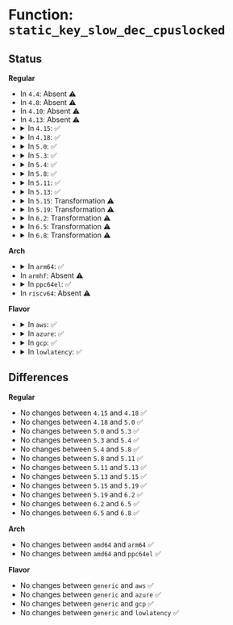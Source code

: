 # Function: <code>static_key_slow_dec_cpuslocked</code>

## Status
<b>Regular</b>
<ul>
<li>
In <code>4.4</code>: Absent ⚠️
</li>
<li>
In <code>4.8</code>: Absent ⚠️
</li>
<li>
In <code>4.10</code>: Absent ⚠️
</li>
<li>
In <code>4.13</code>: Absent ⚠️
</li>
<li>
<details>
<summary>In <code>4.15</code>: ✅</summary>

```c
void static_key_slow_dec_cpuslocked(struct static_key *key);
```

**Collision:** Unique Global

**Inline:** No

**Transformation:** False

**Instances:**

```
In kernel/jump_label.c (ffffffff811c8840)
Location: kernel/jump_label.c:232
Inline: False
Direct callers:
  - kernel/sched/fair.c:cfs_bandwidth_usage_dec
```
**Symbols:**

```
ffffffff811c8840-ffffffff811c888c: static_key_slow_dec_cpuslocked (STB_GLOBAL)
```
</details>
</li>
<li>
<details>
<summary>In <code>4.18</code>: ✅</summary>

```c
void static_key_slow_dec_cpuslocked(struct static_key *key);
```

**Collision:** Unique Global

**Inline:** No

**Transformation:** False

**Instances:**

```
In kernel/jump_label.c (ffffffff811e8da0)
Location: kernel/jump_label.c:233
Inline: False
Direct callers:
  - kernel/sched/fair.c:cfs_bandwidth_usage_dec
```
**Symbols:**

```
ffffffff811e8da0-ffffffff811e8ddf: static_key_slow_dec_cpuslocked (STB_GLOBAL)
```
</details>
</li>
<li>
<details>
<summary>In <code>5.0</code>: ✅</summary>

```c
void static_key_slow_dec_cpuslocked(struct static_key *key);
```

**Collision:** Unique Global

**Inline:** No

**Transformation:** False

**Instances:**

```
In kernel/jump_label.c (ffffffff811f9aa0)
Location: kernel/jump_label.c:256
Inline: False
Direct callers:
  - kernel/sched/core.c:sched_cpu_deactivate
  - kernel/sched/fair.c:cfs_bandwidth_usage_dec
  - net/core/dev.c:__netif_set_xps_queue
  - net/core/dev.c:__netif_set_xps_queue
```
**Symbols:**

```
ffffffff811f9aa0-ffffffff811f9adf: static_key_slow_dec_cpuslocked (STB_GLOBAL)
```
</details>
</li>
<li>
<details>
<summary>In <code>5.3</code>: ✅</summary>

```c
void static_key_slow_dec_cpuslocked(struct static_key *key);
```

**Collision:** Unique Global

**Inline:** No

**Transformation:** False

**Instances:**

```
In kernel/jump_label.c (ffffffff812119c0)
Location: kernel/jump_label.c:274
Inline: False
Direct callers:
  - kernel/sched/core.c:sched_cpu_deactivate
  - kernel/sched/fair.c:cfs_bandwidth_usage_dec
  - net/core/dev.c:__netif_set_xps_queue
  - net/core/dev.c:__netif_set_xps_queue
```
**Symbols:**

```
ffffffff812119c0-ffffffff81211a07: static_key_slow_dec_cpuslocked (STB_GLOBAL)
```
</details>
</li>
<li>
<details>
<summary>In <code>5.4</code>: ✅</summary>

```c
void static_key_slow_dec_cpuslocked(struct static_key *key);
```

**Collision:** Unique Global

**Inline:** No

**Transformation:** False

**Instances:**

```
In kernel/jump_label.c (ffffffff8121f1c0)
Location: kernel/jump_label.c:274
Inline: False
Direct callers:
  - kernel/sched/core.c:sched_cpu_deactivate
  - kernel/sched/fair.c:cfs_bandwidth_usage_dec
  - kernel/sched/topology.c:partition_sched_domains_locked
  - kernel/cgroup/cpuset.c:cpuset_css_offline
  - kernel/cgroup/cpuset.c:cpuset_css_offline
  - net/core/dev.c:__netif_set_xps_queue
  - net/core/dev.c:__netif_set_xps_queue
```
**Symbols:**

```
ffffffff8121f1c0-ffffffff8121f207: static_key_slow_dec_cpuslocked (STB_GLOBAL)
```
</details>
</li>
<li>
<details>
<summary>In <code>5.8</code>: ✅</summary>

```c
void static_key_slow_dec_cpuslocked(struct static_key *key);
```

**Collision:** Unique Global

**Inline:** No

**Transformation:** False

**Instances:**

```
In kernel/jump_label.c (ffffffff8124b480)
Location: kernel/jump_label.c:274
Inline: False
Direct callers:
  - kernel/sched/core.c:sched_cpu_deactivate
  - kernel/sched/fair.c:cfs_bandwidth_usage_dec
  - kernel/sched/topology.c:partition_sched_domains_locked
  - kernel/cgroup/cpuset.c:cpuset_css_offline
  - kernel/cgroup/cpuset.c:cpuset_css_offline
  - net/core/dev.c:__netif_set_xps_queue
  - net/core/dev.c:__netif_set_xps_queue
  - net/core/dev.c:clean_xps_maps
  - net/core/dev.c:clean_xps_maps
  - net/core/dev.c:clean_xps_maps
```
**Symbols:**

```
ffffffff8124b480-ffffffff8124b4d0: static_key_slow_dec_cpuslocked (STB_GLOBAL)
```
</details>
</li>
<li>
<details>
<summary>In <code>5.11</code>: ✅</summary>

```c
void static_key_slow_dec_cpuslocked(struct static_key *key);
```

**Collision:** Unique Global

**Inline:** No

**Transformation:** False

**Instances:**

```
In kernel/jump_label.c (ffffffff812558e0)
Location: kernel/jump_label.c:274
Inline: False
Direct callers:
  - kernel/sched/core.c:sched_cpu_deactivate
  - kernel/sched/fair.c:cfs_bandwidth_usage_dec
  - kernel/sched/topology.c:partition_sched_domains_locked
  - kernel/cgroup/cpuset.c:cpuset_css_offline
  - kernel/cgroup/cpuset.c:cpuset_css_offline
  - net/core/dev.c:__netif_set_xps_queue
  - net/core/dev.c:__netif_set_xps_queue
  - net/core/dev.c:clean_xps_maps
  - net/core/dev.c:clean_xps_maps
  - net/core/dev.c:clean_xps_maps
```
**Symbols:**

```
ffffffff812558e0-ffffffff81255930: static_key_slow_dec_cpuslocked (STB_GLOBAL)
```
</details>
</li>
<li>
<details>
<summary>In <code>5.13</code>: ✅</summary>

```c
void static_key_slow_dec_cpuslocked(struct static_key *key);
```

**Collision:** Unique Global

**Inline:** No

**Transformation:** False

**Instances:**

```
In kernel/jump_label.c (ffffffff81259dc0)
Location: kernel/jump_label.c:274
Inline: False
Direct callers:
  - kernel/sched/core.c:sched_cpu_deactivate
  - kernel/sched/fair.c:cfs_bandwidth_usage_dec
  - kernel/sched/topology.c:partition_sched_domains_locked
  - kernel/cgroup/cpuset.c:cpuset_css_offline
  - kernel/cgroup/cpuset.c:cpuset_css_offline
  - net/core/dev.c:__netif_set_xps_queue
  - net/core/dev.c:__netif_set_xps_queue
  - net/core/dev.c:clean_xps_maps
  - net/core/dev.c:clean_xps_maps
```
**Symbols:**

```
ffffffff81259dc0-ffffffff81259e10: static_key_slow_dec_cpuslocked (STB_GLOBAL)
```
</details>
</li>
<li>
<details>
<summary>In <code>5.15</code>: Transformation ⚠️</summary>

```c
void static_key_slow_dec_cpuslocked(struct static_key *key);
```

**Collision:** Unique Global

**Inline:** No

**Transformation:** True

**Instances:**

```
In kernel/jump_label.c (0)
Location: kernel/jump_label.c:274
Inline: False
Direct callers:
  - kernel/sched/core.c:sched_cpu_deactivate
  - kernel/sched/fair.c:cfs_bandwidth_usage_dec
  - kernel/sched/topology.c:partition_sched_domains_locked
  - kernel/cgroup/cpuset.c:cpuset_css_offline
  - kernel/cgroup/cpuset.c:cpuset_css_offline
  - net/core/dev.c:__netif_set_xps_queue
  - net/core/dev.c:__netif_set_xps_queue
  - net/core/dev.c:clean_xps_maps
  - net/core/dev.c:clean_xps_maps
```
**Symbols:**

```
ffffffff81cb9c2c-ffffffff81cb9c40: static_key_slow_dec_cpuslocked.cold (STB_LOCAL)
ffffffff81295b40-ffffffff81295b9c: static_key_slow_dec_cpuslocked (STB_GLOBAL)
```
</details>
</li>
<li>
<details>
<summary>In <code>5.19</code>: Transformation ⚠️</summary>

```c
void static_key_slow_dec_cpuslocked(struct static_key *key);
```

**Collision:** Unique Global

**Inline:** No

**Transformation:** True

**Instances:**

```
In kernel/jump_label.c (0)
Location: kernel/jump_label.c:274
Inline: False
Direct callers:
  - kernel/sched/core.c:sched_cpu_deactivate
  - kernel/sched/fair.c:cfs_bandwidth_usage_dec
  - kernel/sched/build_utility.c:partition_sched_domains_locked
  - kernel/cgroup/cpuset.c:cpuset_css_offline
  - kernel/cgroup/cpuset.c:cpuset_css_offline
  - net/core/dev.c:__netif_set_xps_queue
  - net/core/dev.c:__netif_set_xps_queue
  - net/core/dev.c:clean_xps_maps
  - net/core/dev.c:clean_xps_maps
```
**Symbols:**

```
ffffffff81e6b229-ffffffff81e6b23e: static_key_slow_dec_cpuslocked.cold (STB_LOCAL)
ffffffff812eb840-ffffffff812eb8ab: static_key_slow_dec_cpuslocked (STB_GLOBAL)
```
</details>
</li>
<li>
<details>
<summary>In <code>6.2</code>: Transformation ⚠️</summary>

```c
void static_key_slow_dec_cpuslocked(struct static_key *key);
```

**Collision:** Unique Global

**Inline:** No

**Transformation:** True

**Instances:**

```
In kernel/jump_label.c (0)
Location: kernel/jump_label.c:302
Inline: False
Direct callers:
  - kernel/sched/core.c:sched_cpu_deactivate
  - kernel/sched/fair.c:cfs_bandwidth_usage_dec
  - kernel/sched/build_utility.c:partition_sched_domains_locked
  - kernel/cgroup/cpuset.c:cpuset_css_offline
  - kernel/cgroup/cpuset.c:cpuset_css_offline
  - net/core/dev.c:__netif_set_xps_queue
  - net/core/dev.c:__netif_set_xps_queue
  - net/core/dev.c:clean_xps_maps
  - net/core/dev.c:clean_xps_maps
```
**Symbols:**

```
ffffffff82061f92-ffffffff82061fa7: static_key_slow_dec_cpuslocked.cold (STB_LOCAL)
ffffffff81355950-ffffffff813559bb: static_key_slow_dec_cpuslocked (STB_GLOBAL)
```
</details>
</li>
<li>
<details>
<summary>In <code>6.5</code>: Transformation ⚠️</summary>

```c
void static_key_slow_dec_cpuslocked(struct static_key *key);
```

**Collision:** Unique Global

**Inline:** No

**Transformation:** True

**Instances:**

```
In kernel/jump_label.c (0)
Location: kernel/jump_label.c:302
Inline: False
Direct callers:
  - kernel/sched/core.c:sched_cpu_deactivate
  - kernel/sched/fair.c:cfs_bandwidth_usage_dec
  - kernel/sched/build_utility.c:partition_sched_domains_locked
  - kernel/cgroup/legacy_freezer.c:freezer_apply_state
  - kernel/cgroup/legacy_freezer.c:freezer_css_offline
  - kernel/cgroup/cpuset.c:cpuset_css_offline
  - kernel/cgroup/cpuset.c:cpuset_css_offline
  - net/core/dev.c:__netif_set_xps_queue
  - net/core/dev.c:__netif_set_xps_queue
  - net/core/dev.c:clean_xps_maps
  - net/core/dev.c:clean_xps_maps
```
**Symbols:**

```
ffffffff820e17c0-ffffffff820e17d5: static_key_slow_dec_cpuslocked.cold (STB_LOCAL)
ffffffff81386fd0-ffffffff8138703b: static_key_slow_dec_cpuslocked (STB_GLOBAL)
```
</details>
</li>
<li>
<details>
<summary>In <code>6.8</code>: Transformation ⚠️</summary>

```c
void static_key_slow_dec_cpuslocked(struct static_key *key);
```

**Collision:** Unique Global

**Inline:** No

**Transformation:** True

**Instances:**

```
In kernel/jump_label.c (0)
Location: kernel/jump_label.c:302
Inline: False
Direct callers:
  - kernel/sched/core.c:sched_cpu_deactivate
  - kernel/sched/fair.c:cfs_bandwidth_usage_dec
  - kernel/sched/build_utility.c:partition_sched_domains_locked
  - kernel/sched/build_utility.c:partition_sched_domains_locked
  - kernel/cgroup/legacy_freezer.c:freezer_apply_state
  - kernel/cgroup/legacy_freezer.c:freezer_css_offline
  - kernel/cgroup/cpuset.c:cpuset_css_offline
  - kernel/cgroup/cpuset.c:cpuset_css_offline
  - net/core/dev.c:__netif_set_xps_queue
  - net/core/dev.c:__netif_set_xps_queue
  - net/core/dev.c:clean_xps_maps
  - net/core/dev.c:clean_xps_maps
```
**Symbols:**

```
ffffffff821be223-ffffffff821be238: static_key_slow_dec_cpuslocked.cold (STB_LOCAL)
ffffffff813b04e0-ffffffff813b054b: static_key_slow_dec_cpuslocked (STB_GLOBAL)
```
</details>
</li>
</ul>
<b>Arch</b>
<ul>
<li>
<details>
<summary>In <code>arm64</code>: ✅</summary>

```c
void static_key_slow_dec_cpuslocked(struct static_key *key);
```

**Collision:** Unique Global

**Inline:** No

**Transformation:** False

**Instances:**

```
In kernel/jump_label.c (ffff8000102ab610)
Location: kernel/jump_label.c:274
Inline: False
Direct callers:
  - kernel/sched/core.c:sched_cpu_deactivate
  - kernel/sched/fair.c:cfs_bandwidth_usage_dec
  - kernel/sched/topology.c:partition_sched_domains_locked
  - kernel/cgroup/cpuset.c:cpuset_css_offline
  - kernel/cgroup/cpuset.c:cpuset_css_offline
  - net/core/dev.c:__netif_set_xps_queue
  - net/core/dev.c:__netif_set_xps_queue
```
**Symbols:**

```
ffff8000102ab610-ffff8000102ab67c: static_key_slow_dec_cpuslocked (STB_GLOBAL)
```
</details>
</li>
<li>
In <code>armhf</code>: Absent ⚠️
</li>
<li>
<details>
<summary>In <code>ppc64el</code>: ✅</summary>

```c
void static_key_slow_dec_cpuslocked(struct static_key *key);
```

**Collision:** Unique Global

**Inline:** No

**Transformation:** False

**Instances:**

```
In kernel/jump_label.c (c00000000035f7a0)
Location: kernel/jump_label.c:274
Inline: False
Direct callers:
  - kernel/sched/core.c:sched_cpu_deactivate
  - kernel/sched/fair.c:cfs_bandwidth_usage_dec
  - kernel/sched/topology.c:partition_sched_domains_locked
  - kernel/cgroup/cpuset.c:cpuset_css_offline
  - kernel/cgroup/cpuset.c:cpuset_css_offline
  - net/core/dev.c:__netif_set_xps_queue
  - net/core/dev.c:__netif_set_xps_queue
```
**Symbols:**

```
c00000000035f7a0-c00000000035f820: static_key_slow_dec_cpuslocked (STB_GLOBAL)
```
</details>
</li>
<li>
In <code>riscv64</code>: Absent ⚠️
</li>
</ul>
<b>Flavor</b>
<ul>
<li>
<details>
<summary>In <code>aws</code>: ✅</summary>

```c
void static_key_slow_dec_cpuslocked(struct static_key *key);
```

**Collision:** Unique Global

**Inline:** No

**Transformation:** False

**Instances:**

```
In kernel/jump_label.c (ffffffff81217810)
Location: kernel/jump_label.c:274
Inline: False
Direct callers:
  - kernel/sched/core.c:sched_cpu_deactivate
  - kernel/sched/fair.c:cfs_bandwidth_usage_dec
  - kernel/sched/topology.c:partition_sched_domains_locked
  - kernel/cgroup/cpuset.c:cpuset_css_offline
  - kernel/cgroup/cpuset.c:cpuset_css_offline
  - net/core/dev.c:__netif_set_xps_queue
  - net/core/dev.c:__netif_set_xps_queue
```
**Symbols:**

```
ffffffff81217810-ffffffff81217857: static_key_slow_dec_cpuslocked (STB_GLOBAL)
```
</details>
</li>
<li>
<details>
<summary>In <code>azure</code>: ✅</summary>

```c
void static_key_slow_dec_cpuslocked(struct static_key *key);
```

**Collision:** Unique Global

**Inline:** No

**Transformation:** False

**Instances:**

```
In kernel/jump_label.c (ffffffff8120a570)
Location: kernel/jump_label.c:274
Inline: False
Direct callers:
  - kernel/sched/core.c:sched_cpu_deactivate
  - kernel/sched/fair.c:cfs_bandwidth_usage_dec
  - kernel/sched/topology.c:partition_sched_domains_locked
  - kernel/cgroup/cpuset.c:cpuset_css_offline
  - kernel/cgroup/cpuset.c:cpuset_css_offline
  - net/core/dev.c:__netif_set_xps_queue
  - net/core/dev.c:__netif_set_xps_queue
```
**Symbols:**

```
ffffffff8120a570-ffffffff8120a5b7: static_key_slow_dec_cpuslocked (STB_GLOBAL)
```
</details>
</li>
<li>
<details>
<summary>In <code>gcp</code>: ✅</summary>

```c
void static_key_slow_dec_cpuslocked(struct static_key *key);
```

**Collision:** Unique Global

**Inline:** No

**Transformation:** False

**Instances:**

```
In kernel/jump_label.c (ffffffff812155b0)
Location: kernel/jump_label.c:274
Inline: False
Direct callers:
  - kernel/sched/core.c:sched_cpu_deactivate
  - kernel/sched/fair.c:cfs_bandwidth_usage_dec
  - kernel/sched/topology.c:partition_sched_domains_locked
  - kernel/cgroup/cpuset.c:cpuset_css_offline
  - kernel/cgroup/cpuset.c:cpuset_css_offline
  - net/core/dev.c:__netif_set_xps_queue
  - net/core/dev.c:__netif_set_xps_queue
```
**Symbols:**

```
ffffffff812155b0-ffffffff812155f7: static_key_slow_dec_cpuslocked (STB_GLOBAL)
```
</details>
</li>
<li>
<details>
<summary>In <code>lowlatency</code>: ✅</summary>

```c
void static_key_slow_dec_cpuslocked(struct static_key *key);
```

**Collision:** Unique Global

**Inline:** No

**Transformation:** False

**Instances:**

```
In kernel/jump_label.c (ffffffff812245a0)
Location: kernel/jump_label.c:274
Inline: False
Direct callers:
  - kernel/sched/core.c:sched_cpu_deactivate
  - kernel/sched/fair.c:cfs_bandwidth_usage_dec
  - kernel/sched/topology.c:partition_sched_domains_locked
  - kernel/cgroup/cpuset.c:cpuset_css_offline
  - kernel/cgroup/cpuset.c:cpuset_css_offline
  - net/core/dev.c:__netif_set_xps_queue
  - net/core/dev.c:__netif_set_xps_queue
```
**Symbols:**

```
ffffffff812245a0-ffffffff812245e7: static_key_slow_dec_cpuslocked (STB_GLOBAL)
```
</details>
</li>
</ul>

## Differences
<b>Regular</b>
<ul>
<li>
No changes between <code>4.15</code> and <code>4.18</code> ✅
</li>
<li>
No changes between <code>4.18</code> and <code>5.0</code> ✅
</li>
<li>
No changes between <code>5.0</code> and <code>5.3</code> ✅
</li>
<li>
No changes between <code>5.3</code> and <code>5.4</code> ✅
</li>
<li>
No changes between <code>5.4</code> and <code>5.8</code> ✅
</li>
<li>
No changes between <code>5.8</code> and <code>5.11</code> ✅
</li>
<li>
No changes between <code>5.11</code> and <code>5.13</code> ✅
</li>
<li>
No changes between <code>5.13</code> and <code>5.15</code> ✅
</li>
<li>
No changes between <code>5.15</code> and <code>5.19</code> ✅
</li>
<li>
No changes between <code>5.19</code> and <code>6.2</code> ✅
</li>
<li>
No changes between <code>6.2</code> and <code>6.5</code> ✅
</li>
<li>
No changes between <code>6.5</code> and <code>6.8</code> ✅
</li>
</ul>
<b>Arch</b>
<ul>
<li>
No changes between <code>amd64</code> and <code>arm64</code> ✅
</li>
<li>
No changes between <code>amd64</code> and <code>ppc64el</code> ✅
</li>
</ul>
<b>Flavor</b>
<ul>
<li>
No changes between <code>generic</code> and <code>aws</code> ✅
</li>
<li>
No changes between <code>generic</code> and <code>azure</code> ✅
</li>
<li>
No changes between <code>generic</code> and <code>gcp</code> ✅
</li>
<li>
No changes between <code>generic</code> and <code>lowlatency</code> ✅
</li>
</ul>
